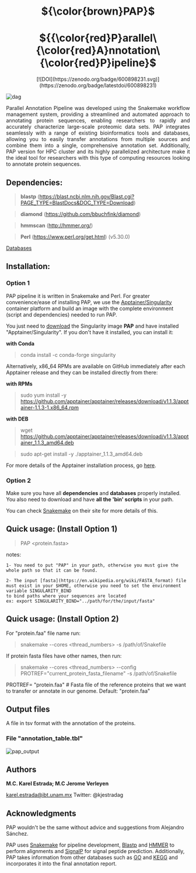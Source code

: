 
<div align="center">
  <h1>${\color{brown}PAP}$</h1>
  <h1>${{\color{red}P}arallel\ {\color{red}A}nnotation\ {\color{red}P}ipeline}$</h1>
  [![DOI](https://zenodo.org/badge/600898231.svg)](https://zenodo.org/badge/latestdoi/600898231)

</div>



![dag](https://user-images.githubusercontent.com/43998702/218347952-633b9b35-2e9d-45b5-ad55-10a8ebe3794d.svg)

<div align="justify">
Parallel Annotation Pipeline was developed using the Snakemake workflow management system, providing a streamlined and automated approach to annotating protein sequences, enabling researchers to rapidly and accurately characterize large-scale proteomic data sets.
PAP integrates seamlessly with a range of existing bioinformatics tools and databases, allowing you to easily transfer annotations from multiple sources and combine them into a single, comprehensive annotation set.
Additionally, PAP version for HPC cluster and its highly parallelized architecture make it the ideal tool for researchers with this type of computing resources looking to annotate protein sequences.
</div>

## Dependencies:

> **blastp** (https://blast.ncbi.nlm.nih.gov/Blast.cgi?PAGE_TYPE=BlastDocs&DOC_TYPE=Download)

> **diamond** (https://github.com/bbuchfink/diamond)

> **hmmscan** (http://hmmer.org/)

> **Perl** (https://www.perl.org/get.html) (v5.30.0)

[Databases](https://figshare.com/ndownloader/articles/22085267/versions/1)

## Installation:

### Option 1

PAP pipeline it is written in Snakemake and Perl. For greater convenience/ease of installing PAP, we use the [Apptainer/Singularity](https://apptainer.org/) container platform and build an image with the complete environment (script and dependencies) needed to run PAP.

You just need to [download](https://figshare.com/ndownloader/files/PAPSIF) the Singularity image **PAP** and have installed "Apptainer/Singularity". If you don't have it installed, you can install it:

**with Conda** 
>  conda install -c conda-forge singularity 

Alternatively, x86_64 RPMs are available on GitHub immediately after each Apptainer release and they can be installed directly from there:

**with RPMs**
>  sudo yum install -y https://github.com/apptainer/apptainer/releases/download/v1.1.3/apptainer-1.1.3-1.x86_64.rpm

**with DEB**
>  wget https://github.com/apptainer/apptainer/releases/download/v1.1.3/apptainer_1.1.3_amd64.deb

>  sudo apt-get install -y ./apptainer_1.1.3_amd64.deb

For more details of the Apptainer installation process, go [here](https://apptainer.org/docs/admin/main/installation.html).

### Option 2

Make sure you have all **dependencies** and **databases** properly installed. You also need to download and have **all the 'bin' scripts** in your path.

You can check [Snakemake](https://snakemake.readthedocs.io/en/stable/getting_started/installation.html) on their site for more details of this.

## Quick usage: (Install Option 1)
  > PAP <protein.fasta>

  notes:
 
    1- You need to put "PAP" in your path, otherwise you must give the whole path so that it can be found.

    2- The input [fasta](https://en.wikipedia.org/wiki/FASTA_format) file must exist in your $HOME, otherwise you need to set the environment variable SINGULARITY_BIND
    to bind paths where your sequences are located
    ex: export SINGULARITY_BIND="../path/for/the/input/fasta"

## Quick usage: (Install Option 2)

For "protein.faa" file name run:
  > snakemake --cores <thread_numbers> -s /path/of/Snakefile

If protein fasta files have other names, then run:
  > snakemake --cores <thread_numbers> --config PROTREF="current_protein_fasta_filename" -s /path/of/Snakefile

  PROTREF= "protein.faa" # Fasta file of the reference proteins that we want to transfer or annotate in our genome. Default: "protein.faa"
  
## Output files

A file in tsv format with the annotation of the proteins.

### File "annotation_table.tbl"

![pap_output](https://user-images.githubusercontent.com/43998702/218347713-02934c45-2fcb-4413-9cd5-5a8c4728c13e.png)

## Authors
**M.C. Karel Estrada; M.C Jerome Verleyen**

karel.estrada@ibt.unam.mx
Twitter: @kjestradag

## Acknowledgments

PAP wouldn't be the same without advice and suggestions from Alejandro Sánchez.

PAP uses [Snakemake](https://snakemake.readthedocs.io/en/stable/index.html) for pipeline development, [Blastp](https://blast.ncbi.nlm.nih.gov/Blast.cgi?PAGE_TYPE=BlastDocs&DOC_TYPE=Download) and [HMMER](http://hmmer.org/) to perform alignments and [SignalP](https://github.com/fteufel/signalp-6.0) for signal peptide prediction. Additionally, PAP takes information from other databases such as [GO](http://geneontology.org/) and [KEGG](https://www.genome.jp/kegg/pathway.html) and incorporates it into the final annotation report.
